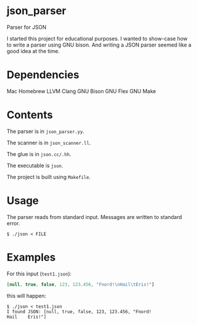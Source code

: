 # json_parser
Parser for JSON

I started this project for educational purposes.
I wanted to show-case how to write a parser using GNU bison.
And writing a JSON parser seemed like a good idea at the time.

# Dependencies
Mac
Homebrew
LLVM Clang
GNU Bison
GNU Flex
GNU Make

# Contents

The parser is in `json_parser.yy`.

The scanner is in `json_scanner.ll`.

The glue is in `json.cc/.hh`.

The executable is `json`.

The project is built using `Makefile`.

# Usage
The parser reads from standard input.
Messages are written to standard error.
```ShellSession
$ ./json < FILE
```

# Examples
For this input (`test1.json`):
```JavaScript
[null, true, false, 123, 123.456, "Fnord!\nHail\tEris!"]
```
this will happen:
```ShellSession
$ ./json < test1.json
I found JSON: [null, true, false, 123, 123.456, "Fnord!
Hail	Eris!"]
```
